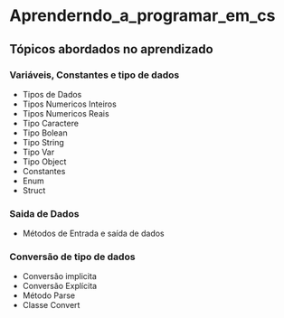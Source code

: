 # Aprenderndo_a_programar_em_cs

## Tópicos abordados no aprendizado

### Variáveis, Constantes e tipo de dados


* Tipos de Dados
* Tipos Numericos Inteiros
* Tipos Numericos Reais
* Tipo Caractere
* Tipo Bolean
* Tipo String
* Tipo Var
* Tipo Object
* Constantes
* Enum
* Struct
  

### Saida de Dados

* Métodos de Entrada e saída de dados

### Conversão de tipo de dados

* Conversão implicita
* Conversão Explícita 
* Método Parse
* Classe Convert


